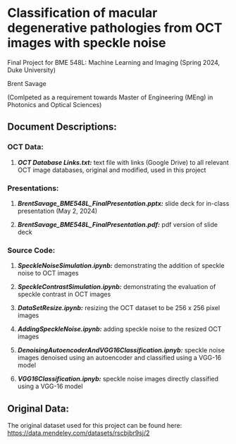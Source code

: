 # Classification of macular degenerative pathologies from OCT images with speckle noise 
Final Project for BME 548L: Machine Learning and Imaging (Spring 2024, Duke University)

Brent Savage


(Comlpeted as a requirement towards Master of Engineering (MEng) in Photonics and Optical Sciences)

## Document Descriptions:

### OCT Data:

1. ***OCT Database Links.txt:*** text file with links (Google Drive) to all relevant OCT image databases, original and modified, used in this project

### Presentations:

1. ***BrentSavage_BME548L_FinalPresentation.pptx:*** slide deck for in-class presentation (May 2, 2024)

3. ***BrentSavage_BME548L_FinalPresentation.pdf:*** pdf version of slide deck
 
### Source Code:
1. ***SpeckleNoiseSimulation.ipynb:*** demonstrating the addition of speckle noise to OCT images

2. ***SpeckleContrastSimulation.ipynb:*** demonstrating the evaluation of speckle contrast in OCT images

3. ***DataSetResize.ipynb:*** resizing the OCT dataset to be 256 x 256 pixel images

4. ***AddingSpeckleNoise.ipynb:*** adding speckle noise to the resized OCT images

5. ***DenoisingAutoencoderAndVGG16Classification.ipnyb:*** speckle noise images denoised using an autoencoder and classified using a VGG-16 model

6. ***VGG16Classification.ipnyb:*** speckle noise images directly classified using a VGG-16 model


## Original Data:

The original dataset used for this project can be found here: https://data.mendeley.com/datasets/rscbjbr9sj/2

